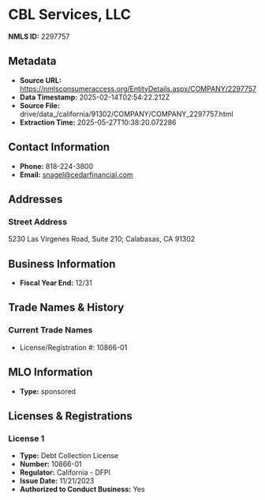 # CBL Services, LLC

**NMLS ID:** 2297757

## Metadata
- **Source URL:** https://nmlsconsumeraccess.org/EntityDetails.aspx/COMPANY/2297757
- **Data Timestamp:** 2025-02-14T02:54:22.212Z
- **Source File:** drive/data_/california/91302/COMPANY/COMPANY_2297757.html
- **Extraction Time:** 2025-05-27T10:38:20.072286

## Contact Information
- **Phone:** 818-224-3800
- **Email:** snagel@cedarfinancial.com

## Addresses
### Street Address
5230 Las Virgenes Road, Suite 210; Calabasas, CA 91302

## Business Information
- **Fiscal Year End:** 12/31

## Trade Names & History
### Current Trade Names
- License/Registration #: 10866-01

## MLO Information
- **Type:** sponsored

## Licenses & Registrations

### License 1
- **Type:** Debt Collection License
- **Number:** 10866-01
- **Regulator:** California - DFPI
- **Issue Date:** 11/21/2023
- **Authorized to Conduct Business:** Yes
